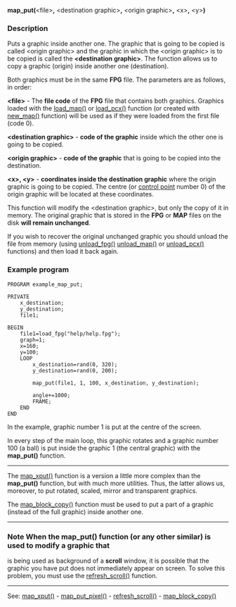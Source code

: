 **map_put(**&lt;file&gt;**,** &lt;destination graphic&gt;**,** &lt;origin graphic&gt;**,** &lt;x&gt;**,** &lt;y&gt;**)**

### Description

Puts a graphic inside another one. The graphic that is going to be copied is called &lt;origin graphic&gt;
and the graphic in which the &lt;origin graphic&gt; is to be copied is called the **&lt;destination graphic&gt;**.
The function allows us to copy a graphic (origin) inside another one (destination).

Both graphics must be in the same **FPG** file. The parameters are as follows, in order:

**&lt;file&gt;** - The **file code** of the **FPG** file that contains both graphics. Graphics
loaded with the [load_map()](load_map()_forward_slash_load_pcx().md) or [load_pcx()](load_map()_forward_slash_load_pcx().md) function (or created with [new_map()](new_map().md)
function) will be used as if they were loaded from the first file (code 0).

**&lt;destination graphic&gt;** - **code of the graphic** inside which the other one is going to be copied.

**&lt;origin graphic&gt;** - **code of the graphic** that is going to be copied into the destination.

**&lt;x&gt;, &lt;y&gt;** - **coordinates inside the destination graphic** where the origin graphic is going to be copied.
The centre (or [control point](control_pointsdot.md) number 0) of the origin graphic will be located at these
coordinates.

This function will modify the &lt;destination graphic&gt;, but only the copy of it in memory. The original graphic
that is stored in the **FPG** or **MAP** files on the disk **will remain unchanged**.

If you wish to recover the original unchanged graphic you should unload the file from memory (using
[unload_fpg()](unload_fpg().md) [unload_map()](unload_map()_forward_slash_unload_pcx().md) or [unload_pcx()](unload_map()_forward_slash_unload_pcx().md) functions) and then load it back again.


### Example program
```
PROGRAM example_map_put;

PRIVATE
    x_destination;
    y_destination;
    file1;

BEGIN
    file1=load_fpg("help/help.fpg");
    graph=1;
    x=160;
    y=100;
    LOOP
        x_destination=rand(0, 320);
        y_destination=rand(0, 200);

        map_put(file1, 1, 100, x_destination, y_destination);

        angle+=1000;
        FRAME;
    END
END
```


In the example, graphic number 1 is put at the centre of the screen.

In every step of the main loop, this graphic rotates and a graphic number 100 (a ball) is put
inside the graphic 1 (the central graphic) with the **map_put()** function.

---------------------------------------


The [map_xput()](map_xput().md) function is a version a little more complex than the **map_put()**
function, but with much more utilities. Thus, the latter allows us, moreover, to put rotated,
scaled, mirror and transparent graphics.

The [map_block_copy()](map_block_copy().md) function must be used to put a part of a graphic (instead of the
full graphic) inside another one.

---------------------------------------


### Note When the **map_put()** function (or any other similar) is used to modify a graphic that
is being used as background of a **scroll** window, it is possible that the graphic you have put
does not immediately appear on screen. To solve this problem, you must use the [refresh_scroll()](refresh_scroll().md) function.

---------------------------------------
See: [map_xput()](map_xput().md) - [map_put_pixel()](map_put_pixel().md) - [refresh_scroll()](refresh_scroll().md) - [map_block_copy()](map_block_copy().md)

